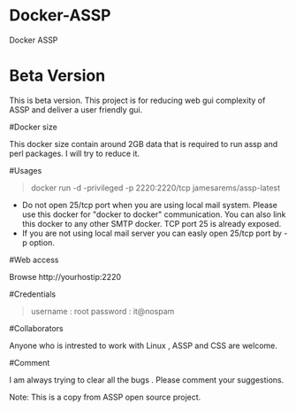 # Docker-ASSP
Docker ASSP

# Beta Version

This is beta version. This project is for reducing web gui complexity of ASSP and deliver a user friendly gui.

#Docker size

This docker size contain around 2GB data that is required to run assp and perl packages. I will try to reduce it.

#Usages

>docker run -d -privileged -p 2220:2220/tcp jamesarems/assp-latest

* Do not open 25/tcp port when you are using local mail system. Please use this docker for "docker to docker" communication. You can also link this docker to any other SMTP docker. TCP port 25 is already exposed.
* If you are not using local mail server you can easly open 25/tcp port by -p option.

#Web access

Browse http://yourhostip:2220

#Credentials

>username : root
>password : it@nospam

#Collaborators

Anyone who is intrested to work with Linux , ASSP and CSS are welcome.


#Comment

I am always trying to clear all the bugs . Please comment your suggestions.

Note: This is a copy from ASSP open source project.
